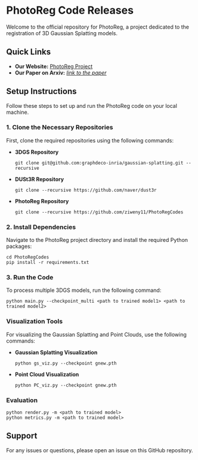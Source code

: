 # PhotoReg Code Releases

Welcome to the official repository for PhotoReg, a project dedicated to the registration of 3D Gaussian Splatting models.

## Quick Links
- **Our Website:** [PhotoReg Project](https://ziweny11.github.io/photoreg/)
- **Our Paper on Arxiv:** [*link to the paper*](https://arxiv.org/abs/2410.05044)

## Setup Instructions

Follow these steps to set up and run the PhotoReg code on your local machine.

### 1. Clone the Necessary Repositories
First, clone the required repositories using the following commands:

- **3DGS Repository**
  ```
  git clone git@github.com:graphdeco-inria/gaussian-splatting.git --recursive
  ```
  
- **DUSt3R Repository**
  ```
  git clone --recursive https://github.com/naver/dust3r
  ```
  
- **PhotoReg Repository**
  ```
  git clone --recursive https://github.com/ziweny11/PhotoRegCodes
  ```

### 2. Install Dependencies
Navigate to the PhotoReg project directory and install the required Python packages:

```
cd PhotoRegCodes
pip install -r requirements.txt
```

### 3. Run the Code
To process multiple 3DGS models, run the following command:

```
python main.py --checkpoint_multi <path to trained model1> <path to trained model2>
```

### Visualization Tools
For visualizing the Gaussian Splatting and Point Clouds, use the following commands:

- **Gaussian Splatting Visualization**
  ```
  python gs_viz.py --checkpoint gnew.pth
  ```
  
- **Point Cloud Visualization**
  ```
  python PC_viz.py --checkpoint gnew.pth
  ```

### Evaluation
  ```
  python render.py -m <path to trained model>
  python metrics.py -m <path to trained model>
  ```
## Support
For any issues or questions, please open an issue on this GitHub repository.
